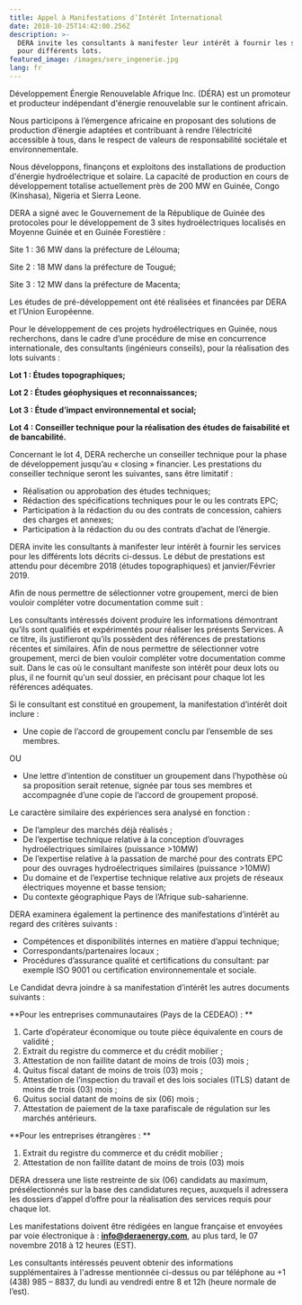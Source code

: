 ```yaml
---
title: Appel à Manifestations d’Intérêt International
date: 2018-10-25T14:42:00.256Z
description: >-
  DERA invite les consultants à manifester leur intérêt à fournir les services
  pour différents lots.
featured_image: /images/serv_ingenerie.jpg
lang: fr
---
```

Développement Énergie Renouvelable Afrique Inc. (DÉRA) est un promoteur et producteur indépendant d'énergie renouvelable sur le continent africain.

Nous participons à l’émergence africaine en proposant des solutions de production d’énergie adaptées et contribuant à rendre l’électricité accessible à tous, dans le respect de valeurs de responsabilité sociétale et environnementale. 

Nous développons, finançons et exploitons des installations de production d'énergie hydroélectrique et solaire. La capacité de production en cours de développement totalise actuellement près de 200 MW en Guinée, Congo (Kinshasa), Nigeria et Sierra Leone.

DERA a signé avec le Gouvernement de la République de Guinée des protocoles pour le développement de 3 sites hydroélectriques localisés en Moyenne Guinée et en Guinée Forestière :

Site 1 : 36 MW dans la préfecture de Lélouma;

Site 2 : 18 MW dans la préfecture de Tougué;

Site 3 : 12 MW dans la préfecture de Macenta;

Les études de pré-développement ont été réalisées et financées par DERA et l’Union Européenne.

Pour le développement de ces projets hydroélectriques en Guinée, nous recherchons, dans le cadre d’une procédure de mise en concurrence internationale, des consultants (ingénieurs conseils), pour la réalisation des lots suivants :

**Lot 1 : Études topographiques;**

**Lot 2 : Études géophysiques et reconnaissances;**

**Lot 3 : Étude d’impact environnemental et social;**

**Lot 4 : Conseiller technique pour la réalisation des études de faisabilité et de bancabilité.**

Concernant le lot 4, DERA recherche un conseiller technique pour la phase de développement jusqu’au « closing » financier. Les prestations du conseiller technique seront les suivantes, sans être limitatif :

* Réalisation ou approbation des études techniques;
* Rédaction des spécifications techniques pour le ou les contrats EPC;
* Participation à la rédaction du ou des contrats de concession, cahiers des charges et annexes;
* Participation à la rédaction du ou des contrats d’achat de l’énergie.

DERA invite les consultants à manifester leur intérêt à fournir les services pour les différents lots décrits ci-dessus. Le début de prestations est attendu pour décembre 2018 (études topographiques) et janvier/Février 2019.

Afin de nous permettre de sélectionner votre groupement, merci de bien vouloir compléter votre documentation comme suit :

Les consultants intéressés doivent produire les informations démontrant qu’ils sont qualifiés et expérimentés pour réaliser les présents Services. A ce titre, ils justifieront qu’ils possèdent des références de prestations récentes et similaires. Afin de nous permettre de sélectionner votre groupement, merci de bien vouloir compléter votre documentation comme suit. Dans le cas où le consultant manifeste son intérêt pour deux lots ou plus, il ne fournit qu'un seul dossier, en précisant pour chaque lot les références adéquates.

Si le consultant est constitué en groupement, la manifestation d’intérêt doit inclure : 

* Une copie de l’accord de groupement conclu par l’ensemble de ses membres. 

OU 

* Une lettre d’intention de constituer un groupement dans l’hypothèse où sa proposition serait retenue, signée par tous ses membres et accompagnée d’une copie de l’accord de groupement proposé. 

Le caractère similaire des expériences sera analysé en fonction : 

* De l’ampleur des marchés déjà réalisés ; 
* De l’expertise technique relative à la conception d’ouvrages hydroélectriques similaires (puissance >10MW) 
* De l’expertise relative à la passation de marché pour des contrats EPC pour des ouvrages hydroélectriques similaires (puissance >10MW) 
* Du domaine et de l’expertise technique relative aux projets de réseaux électriques moyenne et basse tension; 
* Du contexte géographique Pays de l’Afrique sub-saharienne. 

DERA examinera également la pertinence des manifestations d’intérêt au regard des critères suivants : 

* Compétences et disponibilités internes en matière d’appui technique;
* Correspondants/partenaires locaux ; 
* Procédures d’assurance qualité et certifications du consultant: par exemple ISO 9001 ou certification environnementale et sociale. 

Le Candidat devra joindre à sa manifestation d’intérêt les autres documents suivants : 

**Pour les entreprises communautaires (Pays de la CEDEAO) : **

1. Carte d’opérateur économique ou toute pièce équivalente en cours de validité ; 
2. Extrait du registre du commerce et du crédit mobilier ; 
3. Attestation de non faillite datant de moins de trois (03) mois ; 
4. Quitus fiscal datant de moins de trois (03) mois ; 
5. Attestation de l’inspection du travail et des lois sociales (ITLS) datant de moins de trois (03) mois ; 
6. Quitus social datant de moins de six (06) mois ; 
7. Attestation de paiement de la taxe parafiscale de régulation sur les marchés antérieurs. 

**Pour les entreprises étrangères : **

1. Extrait du registre du commerce et du crédit mobilier ; 
2. Attestation de non faillite datant de moins de trois (03) mois

DERA dressera une liste restreinte de six (06) candidats au maximum, présélectionnés sur la base des candidatures reçues, auxquels il adressera les dossiers d’appel d’offre pour la réalisation des services requis pour chaque lot.

Les manifestations doivent être rédigées en langue française et envoyées par voie électronique à : **info@deraenergy.com**, au plus tard, le 07 novembre 2018 à 12 heures (EST).

Les consultants intéressés peuvent obtenir des informations supplémentaires à l'adresse mentionnée ci-dessus ou par téléphone au +1 (438) 985 – 8837, du lundi au vendredi entre 8 et 12h (heure normale de l’est).

